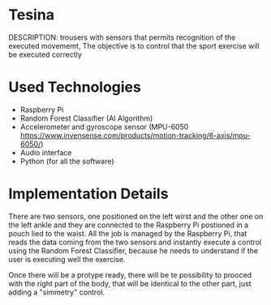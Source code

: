 # Tesina
DESCRIPTION: trousers with sensors that permits recognition of the executed movememt, The objective is to control that the sport exercise will be executed correctly
 
# Used Technologies
- Raspberry Pi
- Random Forest Classifier (AI Algorithm)
- Accelerometer and gyroscope sensor (MPU-6050 https://www.invensense.com/products/motion-tracking/6-axis/mpu-6050/)
- Audio interface
- Python (for all the software)

# Implementation Details
There are two sensors, one positioned on the left wirst and the other one on the left ankle and they are connected to the Raspberry Pi postioned in a pouch lied to the waist.
All the job is managed by the Raspberry Pi, that reads the data coming from the two sensors and instantly execute a control using the Random Forest Classifier, because he needs to understand if the user is executing well the exercise.

Once there will be a protype ready, there will be te possibility to prooced with the right part of the body, that will be identical to the other part, just adding a "simmetry" control.